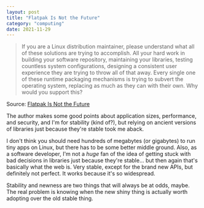 ```yaml
---
layout: post
title: "Flatpak Is Not the Future"
category: "computing"
date: 2021-11-29
---
```


> If you are a Linux distribution maintainer, please understand what all of these solutions are trying to accomplish. All your hard work in building your software repository, maintaining your libraries, testing countless system configurations, designing a consistent user experience they are trying to throw all of that away. Every single one of these runtime packaging mechanisms is trying to subvert the operating system, replacing as much as they can with their own. Why would you support this?

Source: [Flatpak Is Not the Future](https://ludocode.com/blog/flatpak-is-not-the-future)

The author makes some good points about application sizes, performance, and security, and I'm for stability (kind of?), but relying on ancient versions of libraries just because they're stable took me aback.

I don't think you should need hundreds of megabytes (or gigabytes) to run tiny apps on Linux, but there has to be some better middle ground.  Also, as a software developer, I'm not a *huge* fan of the idea of getting stuck with bad decisions in libraries just because they're stable... but then again that's basically what the web is.  Very stable, except for the brand new APIs, but definitely not perfect.  It works because it's so widespread.

Stability and newness are two things that will always be at odds, maybe.  The real problem is knowing when the new shiny thing is actually worth adopting over the old stable thing.
